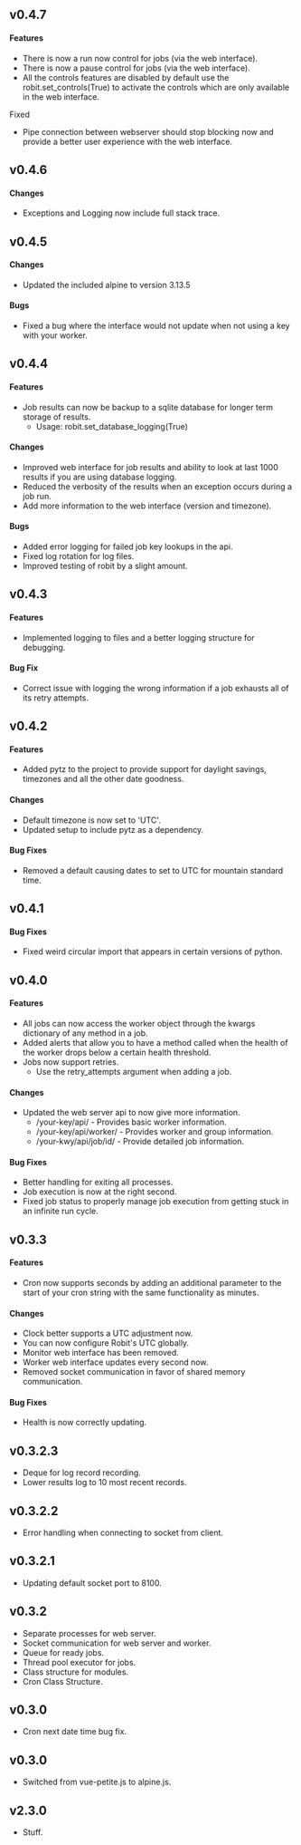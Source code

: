 ## v0.4.7

#### Features
- There is now a run now control for jobs (via the web interface).
- There is now a pause control for jobs (via the web interface).
- All the controls features are disabled by default use the robit.set_controls(True) to activate the controls which are only available in the web interface.

Fixed
- Pipe connection between webserver should stop blocking now and provide a better user experience with the web interface.

## v0.4.6

#### Changes
- Exceptions and Logging now include full stack trace.

## v0.4.5

#### Changes
- Updated the included alpine to version 3.13.5

#### Bugs
- Fixed a bug where the interface would not update when not using a key with your worker.

## v0.4.4

#### Features
- Job results can now be backup to a sqlite database for longer term storage of results.
  - Usage: robit.set_database_logging(True)

#### Changes
- Improved web interface for job results and ability to look at last 1000 results if you are using database logging.
- Reduced the verbosity of the results when an exception occurs during a job run.
- Add more information to the web interface (version and timezone).

#### Bugs
- Added error logging for failed job key lookups in the api.
- Fixed log rotation for log files.
- Improved testing of robit by a slight amount.

## v0.4.3

#### Features
- Implemented logging to files and a better logging structure for debugging.

#### Bug Fix
- Correct issue with logging the wrong information if a job exhausts all of its retry attempts.

## v0.4.2

#### Features
- Added pytz to the project to provide support for daylight savings, timezones and all the other date goodness.

#### Changes
- Default timezone is now set to 'UTC'.
- Updated setup to include pytz as a dependency.

#### Bug Fixes
- Removed a default causing dates to set to UTC for mountain standard time.

## v0.4.1

#### Bug Fixes
- Fixed weird circular import that appears in certain versions of python.

## v0.4.0

#### Features
- All jobs can now access the worker object through the kwargs dictionary of any method in a job.
- Added alerts that allow you to have a method called when the health of the worker drops below a certain health threshold.
- Jobs now support retries. 
  - Use the retry_attempts argument when adding a job.

#### Changes
- Updated the web server api to now give more information.
  - /your-key/api/ - Provides basic worker information.
  - /your-key/api/worker/ - Provides worker and group information.
  - /your-kwy/api/job/id/ - Provide detailed job information.

#### Bug Fixes
- Better handling for exiting all processes.
- Job execution is now at the right second.
- Fixed job status to properly manage job execution from getting stuck in an infinite run cycle.

## v0.3.3

#### Features
- Cron now supports seconds by adding an additional parameter to the start of your cron string with the same functionality as minutes.

#### Changes
- Clock better supports a UTC adjustment now.
- You can now configure Robit's UTC globally.
- Monitor web interface has been removed.
- Worker web interface updates every second now.
- Removed socket communication in favor of shared memory communication.

#### Bug Fixes
- Health is now correctly updating.

## v0.3.2.3
- Deque for log record recording.
- Lower results log to 10 most recent records.

## v0.3.2.2
- Error handling when connecting to socket from client.

## v0.3.2.1
- Updating default socket port to 8100.

## v0.3.2
- Separate processes for web server.
- Socket communication for web server and worker.
- Queue for ready jobs.
- Thread pool executor for jobs.
- Class structure for modules.
- Cron Class Structure.

## v0.3.0
- Cron next date time bug fix.

## v0.3.0
- Switched from vue-petite.js to alpine.js.

## v2.3.0
- Stuff.